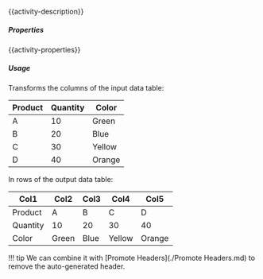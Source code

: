 {{activity-description}}

<div class="data-table-sprite transpose-data"></div>

##### Properties

{{activity-properties}}

##### Usage

Transforms the columns of the input data table:

| Product | Quantity | Color  |
| ------- | -------- | ------ |
| A       | 10       | Green  |
| B       | 20       | Blue   |
| C       | 30       | Yellow |
| D       | 40       | Orange |

In rows of the output data table:

|   Col1   | Col2  | Col3 |  Col4  |  Col5  |
| -------- | ----- | ---- | ------ | ------ |
| Product  | A     | B    | C      | D      |
| Quantity | 10    | 20   | 30     | 40     |
| Color    | Green | Blue | Yellow | Orange |


!!! tip
    We can combine it with [Promote Headers](./Promote Headers.md) to remove the auto-generated header.
